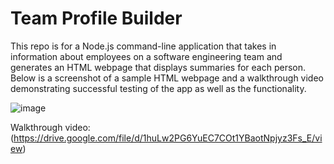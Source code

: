 # Team Profile Builder

This repo is for a Node.js command-line application that takes in information about employees on a software engineering team and generates an HTML webpage that displays summaries for each person. Below is a screenshot of a sample HTML webpage and a walkthrough video demonstrating successful testing of the app as well as the functionality. 

![image](https://user-images.githubusercontent.com/87587644/152725373-71860537-a185-44f6-98cc-b08feaa4bb0b.png)

Walkthrough video: (https://drive.google.com/file/d/1huLw2PG6YuEC7COt1YBaotNpjyz3Fs_E/view)
